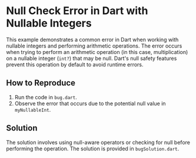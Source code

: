 # Null Check Error in Dart with Nullable Integers
This example demonstrates a common error in Dart when working with nullable integers and performing arithmetic operations.  The error occurs when trying to perform an arithmetic operation (in this case, multiplication) on a nullable integer (`int?`) that may be null. Dart's null safety features prevent this operation by default to avoid runtime errors. 

## How to Reproduce
1. Run the code in `bug.dart`.
2. Observe the error that occurs due to the potential null value in `myNullableInt`.

## Solution
The solution involves using null-aware operators or checking for null before performing the operation. The solution is provided in `bugSolution.dart`.